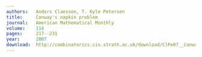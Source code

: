 ```yaml
---
authors:   Anders Claesson, T. Kyle Petersen
title:     Conway's napkin problem
journal:   American Mathematical Monthly
volume:    114
pages:     217--231
year:      2007
download:  http://combinatorics.cis.strath.ac.uk/download/ClPe07__Conways_napkin.pdf
---
```

